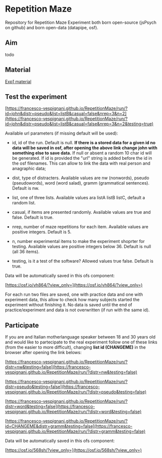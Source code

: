 # Repetition Maze

Repository for Repetition Maze Experiment both born open-source (jsPsych on github) and born open-data (datapipe, osf).

##  Aim

todo

## Material

[Exp1 material](https://francesco-vespignani.github.io/RepetitionMaze/exp1_material/allitems.html)

##  Test the experiment

[https://francesco-vespignani.github.io/RepetitionMaze/run/?id=john&distr=pseudo&list=listB&casual=false&nrep=3&n=2](https://francesco-vespignani.github.io/RepetitionMaze/run/?id=john&distr=pseudo&list=listB&casual=false&nrep=3&n=2&testing=true)

Available url parameters (if missing default will be used):

- id, id of the run. Default is null. **If there is a stored data for a given id no data will be saved in osf, after opening the above link change john with something else to save data.** If null or absent a random 10 char id will be generated. If id is provided the "url" string is added before the id in the osf filenames. This can allow to link the data with real person and anagraphic data;

- dist, type of distracters. Available values are nw (nonwords), pseudo (pseudowords), word (word salad), gramm (grammatical sentences). Default is nw.

- list, one of three lists. Available values ara listA listB listC, default a random list.

- casual, if items are presented randomly. Available values are true and false. Default is true.

- nrep, number of maze repetitions for each item. Available values are positive integers. Default is 5.

- n, number experimental items to make the experiment shoprter for testing. Available values are positive integers below 36. Default is null (all 36 items).

- testing, is it a test of the software? Allowed values true false. Default is true.

Data will be automatically saved in this ofs component:

[https://osf.io/vh864/?view_only=](https://osf.io/vh864/?view_only=)

For each run two files are saved, one with practice data  and one with experiment data, this allow to check how many subjects started the experiment without finishing it. No data is saved until the end of practice/experiment and data is not overwritten (if run with the same id).

##  Participate

If you are and Italian motherlanguage speaker between 18 and 30 years old and would like to partecipate to the real experiment follow one of these links (from the easier to more difficult), changing **list id (CHANGEME)** in the browser after opening the link belows:

[https://francesco-vespignani.github.io/RepetitionMaze/run/?distr=nw&testing=false](https://francesco-vespignani.github.io/RepetitionMaze/run/?distr=nw&testing=false)

[https://francesco-vespignani.github.io/RepetitionMaze/run/?distr=pseudo&testing=false](https://francesco-vespignani.github.io/RepetitionMaze/run/?distr=pseudo&testing=false)

[https://francesco-vespignani.github.io/RepetitionMaze/run/?distr=word&testing=false](https://francesco-vespignani.github.io/RepetitionMaze/run/?distr=word&testing=false)

[https://francesco-vespignani.github.io/RepetitionMaze/run/?id=CHANGEME&distr=gramm&testing=false](https://francesco-vespignani.github.io/RepetitionMaze/run/?distr=gramm&testing=false)

Data will be automatically saved in this ofs component:

[https://osf.io/568sh/?view_only=](https://osf.io/568sh/?view_only=)


